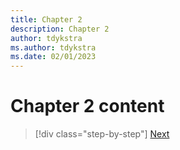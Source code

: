 ```yaml
---
title: Chapter 2
description: Chapter 2
author: tdykstra
ms.author: tdykstra
ms.date: 02/01/2023
---
```


# Chapter 2 content

>[!div class="step-by-step"]
>[Next](chapter3.md)
